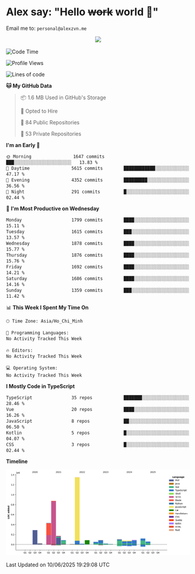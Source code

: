 # Alex say: "Hello ~~work~~ world 🐾"
Email me to: `personal@alexzvn.me`


<p align=center>
  <a href="https://skillicons.dev">
    <img src="https://skillicons.dev/icons?i=ts,js,php,nodejs,bun,vue,nuxt,react,svelte,tauri,laravel,rust,mongodb,docker,electron,redis,rabbitmq,tailwind,git,cloudflare,elysia,mysql,nginx,rollupjs,sentry,ubuntu,yarn,html,css,vite" />
  </a>
</p>

<!--START_SECTION:waka-->
![Code Time](http://img.shields.io/badge/Code%20Time-1%2C066%20hrs%2055%20mins-blue)

![Profile Views](http://img.shields.io/badge/Profile%20Views-0-blue)

![Lines of code](https://img.shields.io/badge/From%20Hello%20World%20I%27ve%20Written-4.0%20million%20lines%20of%20code-blue)

**🐱 My GitHub Data** 

> 📦 1.6 MB Used in GitHub's Storage 
 > 
> 💼 Opted to Hire
 > 
> 📜 84 Public Repositories 
 > 
> 🔑 53 Private Repositories 
 > 
**I'm an Early 🐤** 

```text
🌞 Morning                1647 commits        ███░░░░░░░░░░░░░░░░░░░░░░   13.83 % 
🌆 Daytime                5615 commits        ████████████░░░░░░░░░░░░░   47.17 % 
🌃 Evening                4352 commits        █████████░░░░░░░░░░░░░░░░   36.56 % 
🌙 Night                  291 commits         █░░░░░░░░░░░░░░░░░░░░░░░░   02.44 % 
```
📅 **I'm Most Productive on Wednesday** 

```text
Monday                   1799 commits        ████░░░░░░░░░░░░░░░░░░░░░   15.11 % 
Tuesday                  1615 commits        ███░░░░░░░░░░░░░░░░░░░░░░   13.57 % 
Wednesday                1878 commits        ████░░░░░░░░░░░░░░░░░░░░░   15.77 % 
Thursday                 1876 commits        ████░░░░░░░░░░░░░░░░░░░░░   15.76 % 
Friday                   1692 commits        ████░░░░░░░░░░░░░░░░░░░░░   14.21 % 
Saturday                 1686 commits        ████░░░░░░░░░░░░░░░░░░░░░   14.16 % 
Sunday                   1359 commits        ███░░░░░░░░░░░░░░░░░░░░░░   11.42 % 
```


📊 **This Week I Spent My Time On** 

```text
🕑︎ Time Zone: Asia/Ho_Chi_Minh

💬 Programming Languages: 
No Activity Tracked This Week

🔥 Editors: 
No Activity Tracked This Week

💻 Operating System: 
No Activity Tracked This Week
```

**I Mostly Code in TypeScript** 

```text
TypeScript               35 repos            ███████░░░░░░░░░░░░░░░░░░   28.46 % 
Vue                      20 repos            ████░░░░░░░░░░░░░░░░░░░░░   16.26 % 
JavaScript               8 repos             ██░░░░░░░░░░░░░░░░░░░░░░░   06.50 % 
Kotlin                   5 repos             █░░░░░░░░░░░░░░░░░░░░░░░░   04.07 % 
CSS                      3 repos             █░░░░░░░░░░░░░░░░░░░░░░░░   02.44 % 
```



**Timeline**

![Lines of Code chart](https://raw.githubusercontent.com/alexzvn/alexzvn/main/assets/bar_graph.png)


 Last Updated on 10/06/2025 19:29:08 UTC
<!--END_SECTION:waka-->
